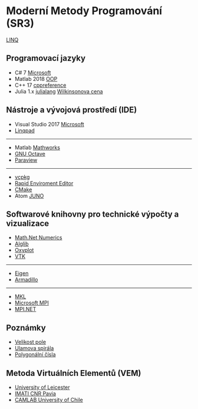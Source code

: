 # Moderní Metody Programování (SR3)
[LINQ](https://github.com/rh60/MMP19/blob/master/Linq.pdf)

## Programovací jazyky 

* C# 7 [Microsoft](https://docs.microsoft.com/cs-cz/dotnet/csharp/)
* Matlab 2018 [OOP](https://www.mathworks.com/help/pdf_doc/matlab/matlab_oop.pdf)
* C++ 17 [cppreference](https://en.cppreference.com/w/)
* Julia 1.x [julialang](https://julialang.org/) [Wilkinsonova cena](http://news.mit.edu/2018/julia-language-co-creators-win-james-wilkinson-prize-numerical-software-1226)

## Nástroje a vývojová prostředí (IDE)

* Visual Studio 2017 [Microsoft](https://visualstudio.microsoft.com/cs/)
* [Linqpad](https://www.linqpad.net/)
---
* Matlab [Mathworks](https://www.mathworks.com/products/matlab.html)
* [GNU Octave](https://www.gnu.org/software/octave/)
* [Paraview](https://www.paraview.org/)
---
* [vcpkg](https://github.com/Microsoft/vcpkg)
* [Rapid Enviroment Editor](https://www.rapidee.com/en/download)
* [CMake](https://cmake.org/)
* Atom [JUNO](http://docs.junolab.org/latest/man/installation.html)

## Softwarové knihovny pro technické výpočty a vizualizace

* [Math.Net Numerics](https://numerics.mathdotnet.com/)
* [Alglib](http://www.alglib.net/)
* [Oxyplot](http://www.oxyplot.org/)
* [VTK](https://vtk.org/)
---
* [Eigen](http://eigen.tuxfamily.org/index.php?title=Main_Page)
* [Armadillo](http://arma.sourceforge.net/)
---
* [MKL](https://software.intel.com/en-us/mkl)
* [Microsoft MPI](https://docs.microsoft.com/en-us/message-passing-interface/microsoft-mpi)
* [MPI.NET](https://github.com/jmp75/MPI.NET)

## Poznámky

* [Velikost pole](https://docs.microsoft.com/cs-cz/dotnet/framework/configure-apps/file-schema/runtime/gcallowverylargeobjects-element)
* [Ulamova spirála](https://en.wikipedia.org/wiki/Ulam_spiral)
* [Polygonální čísla](https://en.wikipedia.org/wiki/Polygonal_number)

## Metoda Virtuálních Elementů (VEM)

* [University of Leicester](https://www2.le.ac.uk/departments/mathematics/research/vem/virtual-element-method-1)
* [IMATI CNR Pavia](http://www.ge.imati.cnr.it/index.php/news/11-general/267-vem)
* [CAMLAB University of Chile](http://camlab.cl/tag/virtual-element-method/)

